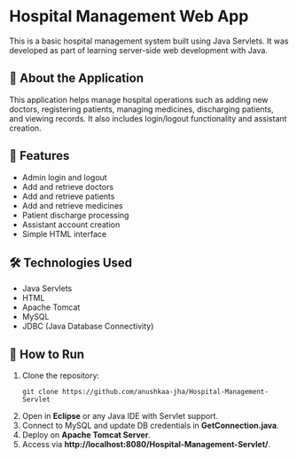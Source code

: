 # Hospital Management Web App

This is a basic hospital management system built using Java Servlets. It was developed as part of learning server-side web development with Java.

## 🏥 About the Application

This application helps manage hospital operations such as adding new doctors, registering patients, managing medicines, discharging patients, and viewing records. It also includes login/logout functionality and assistant creation.

## 🔧 Features

- Admin login and logout
- Add and retrieve doctors
- Add and retrieve patients
- Add and retrieve medicines
- Patient discharge processing
- Assistant account creation
- Simple HTML interface

## 🛠️ Technologies Used

- Java Servlets
- HTML
- Apache Tomcat
- MySQL
- JDBC (Java Database Connectivity)

## 🚀 How to Run

1. Clone the repository:
    ```
    git clone https://github.com/anushkaa-jha/Hospital-Management-Servlet
    ```
2. Open in **Eclipse** or any Java IDE with Servlet support.
3. Connect to MySQL and update DB credentials in **GetConnection.java**.
4. Deploy on **Apache Tomcat Server**.
5. Access via **http://localhost:8080/Hospital-Management-Servlet/**.
